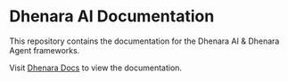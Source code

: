 # Dhenara AI Documentation

This repository contains the documentation for the Dhenara AI & Dhenara Agent frameworks.

Visit [Dhenara Docs](https://docs.dhenara.com/) to view the documentation.